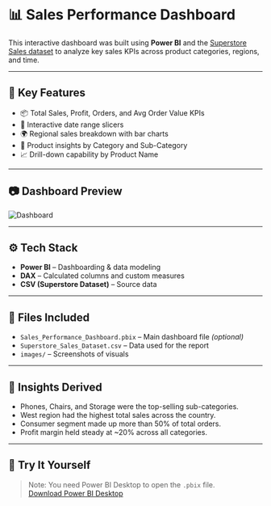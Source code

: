 # 📊 Sales Performance Dashboard

This interactive dashboard was built using **Power BI** and the [Superstore Sales dataset](https://www.kaggle.com/datasets/vivek468/superstore-dataset-final) to analyze key sales KPIs across product categories, regions, and time.

---

## 🚀 Key Features

- 📦 Total Sales, Profit, Orders, and Avg Order Value KPIs
- 📅 Interactive date range slicers
- 🌍 Regional sales breakdown with bar charts
- 🧠 Product insights by Category and Sub-Category
- 📈 Drill-down capability by Product Name

---

## 📷 Dashboard Preview

![Dashboard](images/dashboard_full.png)

---

## ⚙️ Tech Stack

- **Power BI** – Dashboarding & data modeling
- **DAX** – Calculated columns and custom measures
- **CSV (Superstore Dataset)** – Source data

---

## 📁 Files Included

- `Sales_Performance_Dashboard.pbix` – Main dashboard file *(optional)*
- `Superstore_Sales_Dataset.csv` – Data used for the report
- `images/` – Screenshots of visuals

---

## 🧠 Insights Derived

- Phones, Chairs, and Storage were the top-selling sub-categories.
- West region had the highest total sales across the country.
- Consumer segment made up more than 50% of total orders.
- Profit margin held steady at ~20% across all categories.

---

## 🔗 Try It Yourself

> Note: You need Power BI Desktop to open the `.pbix` file.  
> [Download Power BI Desktop](https://powerbi.microsoft.com/desktop/)

